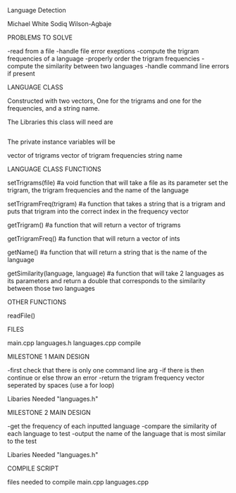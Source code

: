 Language Detection
 

Michael White
Sodiq Wilson-Agbaje

PROBLEMS TO SOLVE

-read from a file
-handle file error exeptions
-compute the trigram frequencies of a language
-properly order the trigram frequencies
-compute the similarity between two languages
-handle command line errors if present


LANGUAGE CLASS

Constructed with two vectors, One for the trigrams and one for the frequencies, and a string name.

The Libraries this class will need are

<vector>
<string>
<iostream>
<fstream>
<math>

The private instance variables will be 

vector of trigrams
vector of trigram frequencies
string name


LANGUAGE CLASS FUNCTIONS

setTrigrams(file)
#a void function that will take a file as its parameter set the trigram, the trigram frequencies and the name of the language

setTrigramFreq(trigram)
#a function that takes a string that is a trigram and puts that trigram into the correct index in the frequency vector

getTrigram()
#a function that will return a vector of trigrams

getTrigramFreq()
#a function that will return a vector of ints

getName()
#a function that will return a string that is the name of the language

getSimilarity(language, language)
#a function that will take 2 languages as its parameters and return a double that corresponds to the similarity between those two languages


OTHER FUNCTIONS

readFile()


FILES

main.cpp
languages.h
languages.cpp
compile


MILESTONE 1 MAIN DESIGN

-first check that there is only one command line arg
-if there is then continue or else throw an error
-return the trigram frequency vector seperated by spaces (use a for loop)

Libaries Needed
"languages.h"
<vector>
<string>


MILESTONE 2 MAIN DESIGN

-get the frequency of each inputted language
-compare the similarity of each language to test
-output the name of the language that is most similar to the test

Libaries Needed
"languages.h"
<vector>
<string>
<iostream>
<fstream>


COMPILE SCRIPT

files needed to compile
main.cpp
languages.cpp



